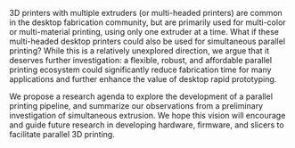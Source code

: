3D printers with multiple extruders (or multi-headed printers) are common in
the desktop fabrication community, but are primarily used for multi-color or
multi-material printing, using only one extruder at a time. What if these
multi-headed desktop printers could also be used for simultaneous parallel
printing? While this is a relatively unexplored direction, we argue that it
deserves further investigation: a flexible, robust, and affordable parallel
printing ecosystem could significantly reduce fabrication time for many
applications and further enhance the value of desktop rapid prototyping.

We propose a research agenda to explore the development of a parallel printing
pipeline, and summarize our observations from a preliminary investigation of
simultaneous extrusion. We hope this vision will encourage and guide future
research in developing hardware, firmware, and slicers to facilitate parallel
3D printing.
